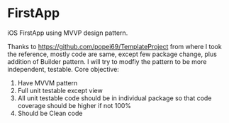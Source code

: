 # FirstApp
iOS FirstApp using MVVP design pattern.

Thanks to https://github.com/popei69/TemplateProject from where I took the reference, mostly code are same, except few package change, plus addition of Builder pattern. 
I will try to modfiy the pattern to be more independent, testable.
Core objective:
1) Have MVVM pattern
2) Full unit testable except view
3) All unit testable code should be in individual package so that code coverage should be higher if not 100%
4) Should be Clean code 
